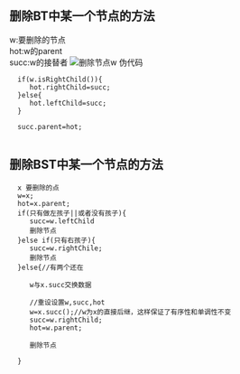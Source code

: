 ## 删除BT中某一个节点的方法  
w:要删除的节点  
hot:w的parent  
succ:w的接替者
![删除节点w](https://note.youdao.com/yws/public/resource/e1de6ab70a6075f4d9f88daf8c95d14b/xmlnote/353792AF0FBB46D3BCA51853659ECC6E/26011)
伪代码
```
  if(w.isRightChild()){
     hot.rightChild=succ;
  }else{
     hot.leftChild=succ;
  }
  
  succ.parent=hot;
  
```
## 删除BST中某一个节点的方法

```
  x 要删除的点
  w=x;
  hot=x.parent;
  if(只有做左孩子||或者没有孩子){
     succ=w.leftChild
     删除节点
  }else if(只有右孩子){
     succ=w.rightChile;
     删除节点
  }else{//有两个还在 
  
     w与x.succ交换数据
     
     //重设设置w,succ,hot
     w=x.succ();//w为x的直接后继，这样保证了有序性和单调性不变
     succ=w.rightChild;
     hot=w.parent;
     
     删除节点
     
  }

```